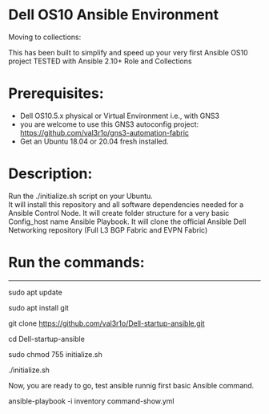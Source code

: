 # Dell OS10 Ansible Environment

Moving to collections: </br>

This has been built to simplify and speed up your very first Ansible OS10 project
TESTED with Ansible 2.10+
Role and Collections

# Prerequisites: 
- Dell OS10.5.x physical or Virtual Environment i.e., with GNS3
- you are welcome to use this GNS3 autoconfig project: https://github.com/val3r1o/gns3-automation-fabric
- Get an Ubuntu 18.04 or 20.04 fresh installed.

# Description: 
Run the ./initialize.sh script on your Ubuntu. </br>
It will install this repository and all software dependencies needed for a Ansible Control Node.
It will create folder structure for a very basic Config_host name Ansible Playbook. 
It will clone the official Ansible Dell Networking repository (Full L3 BGP Fabric and EVPN Fabric)

# Run the commands:
--------------------------------------------------------------------------------------------
sudo apt update

sudo apt install git

git clone https://github.com/val3r1o/Dell-startup-ansible.git

cd Dell-startup-ansible

sudo chmod 755 initialize.sh

./initialize.sh

Now, you are ready to go, test ansible runnig first basic Ansible command.

ansible-playbook -i inventory command-show.yml
